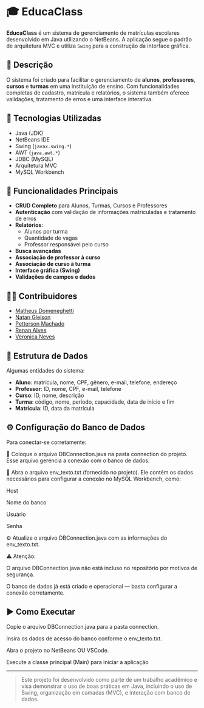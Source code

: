 # 🎓 EducaClass

**EducaClass** é um sistema de gerenciamento de matrículas escolares desenvolvido em Java utilizando o NetBeans. A aplicação segue o padrão de arquitetura MVC e utiliza `Swing` para a construção da interface gráfica.

## 📌 Descrição

O sistema foi criado para facilitar o gerenciamento de **alunos**, **professores**, **cursos** e **turmas** em uma instituição de ensino. Com funcionalidades completas de cadastro, matrícula e relatórios, o sistema também oferece validações, tratamento de erros e uma interface interativa.

## 🚀 Tecnologias Utilizadas

- Java (JDK)
- NetBeans IDE
- Swing (`javax.swing.*`)
- AWT (`java.awt.*`)
- JDBC (MySQL)
- Arquitetura MVC
- MySQL Workbench

## 🧩 Funcionalidades Principais

- **CRUD Completo** para Alunos, Turmas, Cursos e Professores
- **Autenticação** com validação de informações matriculadas e tratamento de erros
- **Relatórios**:
  - Alunos por turma
  - Quantidade de vagas
  - Professor responsável pelo curso
- **Busca avançadas**
- **Associação de professor à curso**
- **Associação de curso à turma**
- **Interface gráfica (Swing)**
- **Validações de campos e dados**

## 🧑‍💻 Contribuidores

- [Matheus Domeneghetti](https://github.com/Sarito333)
- [Natan Gleison](https://github.com/Natan-gleison)
- [Petterson Machado](https://github.com/pettzin)
- [Renan Alves](https://github.com/Renan01032) 
- [Veronica Neves](https://github.com/VeehNB)

## 📂 Estrutura de Dados

Algumas entidades do sistema:

- **Aluno**: matrícula, nome, CPF, gênero, e-mail, telefone, endereço  
- **Professor**: ID, nome, CPF, e-mail, telefone  
- **Curso**: ID, nome, descrição  
- **Turma**: código, nome, período, capacidade, data de início e fim  
- **Matrícula**: ID, data da matrícula

## ⚙️ Configuração do Banco de Dados

Para conectar-se corretamente:

🔄 Coloque o arquivo DBConnection.java na pasta connection do projeto.
Esse arquivo gerencia a conexão com o banco de dados.

📝 Abra o arquivo env_texto.txt (fornecido no projeto).
Ele contém os dados necessários para configurar a conexão no MySQL Workbench, como:

Host

Nome do banco

Usuário

Senha

⚙️ Atualize o arquivo DBConnection.java com as informações do env_texto.txt.

⚠️ Atenção:

O arquivo DBConnection.java não está incluso no repositório por motivos de segurança.

O banco de dados já está criado e operacional — basta configurar a conexão corretamente.

## ▶️ Como Executar
Copie o arquivo DBConnection.java para a pasta connection.

Insira os dados de acesso do banco conforme o env_texto.txt.

Abra o projeto no NetBeans OU VSCode.

Execute a classe principal (Main) para iniciar a aplicação

---

> Este projeto foi desenvolvido como parte de um trabalho acadêmico e visa demonstrar o uso de boas práticas em Java, incluindo o uso de Swing, organização em camadas (MVC), e interação com banco de dados.
